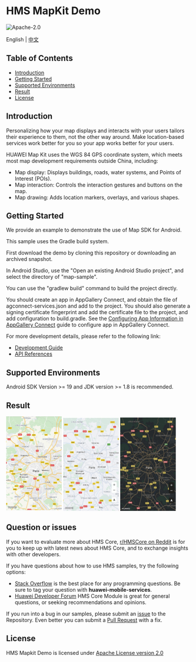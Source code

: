 HMS MapKit Demo
===============================

![Apache-2.0](https://img.shields.io/badge/license-Apache-blue)

English | [中文](https://github.com/HMS-Core/hms-mapkit-demo-java/blob/master/README_ZH.md)

## Table of Contents

 * [Introduction](#introduction)
 * [Getting Started](#getting-started)
 * [Supported Environments](#supported-environments)
 * [Result](#result)
 * [License](#license)

Introduction
------------

Personalizing how your map displays and interacts with your users tailors their experience to them, not the other way around. Make location-based services work better for you so your app works better for your users.

HUAWEI Map Kit uses the WGS 84 GPS coordinate system, which meets most map development requirements outside China, including:

- Map display: Displays buildings, roads, water systems, and Points of Interest (POIs).
- Map interaction: Controls the interaction gestures and buttons on the map.
- Map drawing: Adds location markers, overlays, and various shapes.


Getting Started
---------------

We provide an example to demonstrate the use of Map SDK for Android.

This sample uses the Gradle build system.

First download the demo by cloning this repository or downloading an archived snapshot.

In Android Studio, use the "Open an existing Android Studio project", and select the directory of "map-sample".

You can use the "gradlew build" command to build the project directly.

You should create an app in AppGallery Connect, and obtain the file of agconnect-services.json and add to the project. You should also generate a signing certificate fingerprint  and add the certificate file to the project, and add configuration to build.gradle. See the [Configuring App Information in AppGallery Connect](https://developer.huawei.com/consumer/en/doc/development/HMSCore-Guides-V5/android-sdk-config-agc-0000001050158641-V5?ha_source=hms1) guide to configure app in AppGallery Connect.


For more development details, please refer to the following link:

- [Development Guide](https://developer.huawei.com/consumer/en/doc/development/HMSCore-Guides-V5/android-sdk-introduction-0000001050158633-V5?ha_source=hms1)
- [API References](https://developer.huawei.com/consumer/en/doc/development/HMSCore-References-V5/maps-overview-0000001050151498-V5?ha_source=hms1)

Supported Environments
-------

Android SDK Version >= 19 and JDK version >= 1.8 is recommended.


## Result

  <img src="standard.jpg" width = 30% height = 30%>

  <img src="simple.jpg" width = 30% height = 30%>

  <img src="night.jpg" width = 30% height = 30%>

## Question or issues
If you want to evaluate more about HMS Core,
[r/HMSCore on Reddit](https://www.reddit.com/r/HMSCore/) is for you to keep up with latest news about HMS Core, and to exchange insights with other developers.

If you have questions about how to use HMS samples, try the following options:
- [Stack Overflow](https://stackoverflow.com/questions/tagged/huawei-mobile-services) is the best place for any programming questions. Be sure to tag your question with 
**huawei-mobile-services**.
- [Huawei Developer Forum](https://forums.developer.huawei.com/forumPortal/en/home?fid=0101187876626530001?ha_source=hms1) HMS Core Module is great for general questions, or seeking recommendations and opinions.

If you run into a bug in our samples, please submit an [issue](https://github.com/HMS-Core/hms-mapkit-demo-java/issues) to the Repository. Even better you can submit a [Pull Request](https://github.com/HMS-Core/hms-mapkit-demo-java/pulls) with a fix.

License
-------

HMS Mapkit Demo is licensed under [Apache License version 2.0](https://github.com/HMS-Core/hms-mapkit-demo-java/blob/master/LICENSE)

